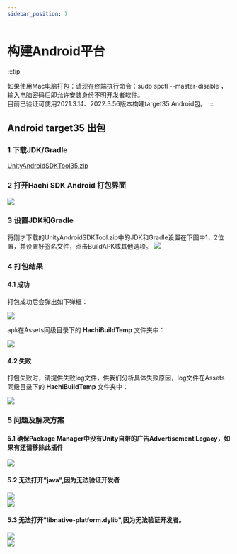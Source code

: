 ```yaml
---
sidebar_position: 7
---
```


# 构建Android平台

:::tip

 如果使用Mac电脑打包：请现在终端执行命令：sudo spctl --master-disable ，输入电脑密码后即允许安装身份不明开发者软件。 <br/>
 目前已验证可使用2021.3.14、2022.3.56版本构建target35 Android包。
:::


## Android target35 出包
### 1 下载JDK/Gradle
 [UnityAndroidSDKTool35.zip](https://touka-artifacts.oss-cn-beijing.aliyuncs.com/TKG%20%E5%8F%91%E8%A1%8C%E6%8A%80%E6%9C%AF/Hachi%20SDK/UnityAndroidSDKTool35.zip)

### 2 打开Hachi SDK Android 打包界面

![](/img/HCSDK/image52.png)  

### 3 设置JDK和Gradle
将刚才下载的UnityAndroidSDKTool.zip中的JDK和Gradle设置在下图中1、2位置，并设置好签名文件，点击BuildAPK或其他选项。
![](/img/HCSDK/image53.png)  

### 4 打包结果

#### 4.1 成功
打包成功后会弹出如下弹框：

![](/img/HCSDK/image62.png)  

apk在Assets同级目录下的 **HachiBuildTemp** 文件夹中：

![](/img/HCSDK/image63.png)  

#### 4.2 失败
打包失败时，请提供失败log文件，供我们分析具体失败原因，log文件在Assets同级目录下的 **HachiBuildTemp** 文件夹中：

![](/img/HCSDK/image64.png) 

### 5 问题及解决方案

#### 5.1 确保Package Manager中没有Unity自带的广告Advertisement Legacy，如果有还请移除此插件
    
![](/img/HCSDK/image54.png)  

#### 5.2 无法打开"java",因为无法验证开发者
![](/img/HCSDK/image55.png)  
![](/img/HCSDK/image56.png)  

#### 5.3 无法打开"libnative-platform.dylib",因为无法验证开发者。
![](/img/HCSDK/image57.png)  
![](/img/HCSDK/image58.png)  
